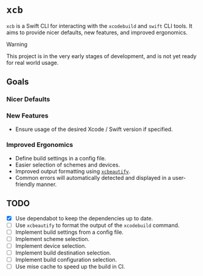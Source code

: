 # `xcb`

`xcb` is a Swift CLI for interacting with the `xcodebuild` and `swift` CLI tools. It aims to provide nicer defaults, new features, and improved ergonomics.

> [!WARNING]
> This project is in the very early stages of development, and is not yet ready for real world usage.

## Goals

### Nicer Defaults

### New Features

- Ensure usage of the desired Xcode / Swift version if specified.

### Improved Ergonomics

- Define build settings in a config file.
- Easier selection of schemes and devices.
- Improved output formatting using [`xcbeautify`](https://github.com/cpisciotta/xcbeautify/).
- Common errors will automatically detected and displayed in a user-friendly manner.

## TODO

- [x] Use dependabot to keep the dependencies up to date.
- [ ] Use `xcbeautify` to format the output of the `xcodebuild` command.
- [ ] Implement build settings from a config file.
- [ ] Implement scheme selection.
- [ ] Implement device selection.
- [ ] Implement build destination selection.
- [ ] Implement build configuration selection.
- [ ] Use mise cache to speed up the build in CI.
